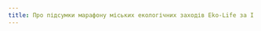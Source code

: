 ```yaml
---
title: Про підсумки марафону міських екологічних заходів Eko-Life за І квартал 2019 року
---
```


<pdf src="1.pdf"></pdf>
